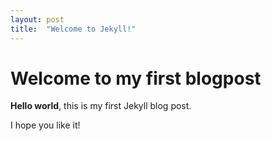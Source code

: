 ```yaml
---
layout: post
title:  "Welcome to Jekyll!"
---
```


# Welcome to my first blogpost

**Hello world**, this is my first Jekyll blog post.

I hope you like it!